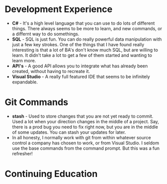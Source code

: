 # Development Experience

* **C#** - It's a high level language that you can use to do lots of different things.  There always seems to be more to learn, and new commands, or a differnt way to do somethings.
* **SQL** - SQL is just fun.  You can do really powerful data manipulation with just a few key strokes.  One of the things that I have found really interesting is that a lot of BA's don't know much SQL, but are willing to learn.  It didn't take a lot to get a few of them started and wanting to learn more.
* **API's** - A good API allows you to integrate what has already been created, without having to recreate it.
* **Visual Studio** - A really full featured IDE that seems to be infinitely expandable.


# Git Commands
* **stash** - Used to store changes that you are not yet ready to commit.  Used a lot when your direction changes in the middle of a project.  Say, there is a prod bug you need to fix right now, but you are in the middle of some updates.  You can stash your updates for later.
* In all honesty, I normally work with git from within whatever source control a company has chosen to work, or from Visual Studio.  I seldom use the base commands from the command prompt.  But this was a fun refresher!


# Continuing Education
